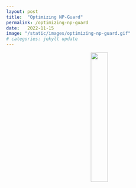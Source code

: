 ```yaml
---
layout: post
title:  "Optimizing NP-Guard"
permalink: /optimizing-np-guard
date:   2022-11-15 
image: "/static/images/optimizing-np-guard.gif"
# categories: jekyll update
---
```

<center><img src="{{ page.image }}" width="30%" height="auto"></center>
<br>
 